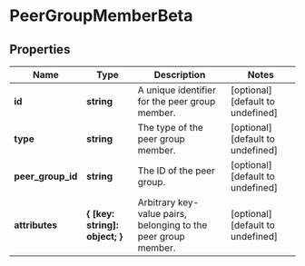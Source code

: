 # PeerGroupMemberBeta

## Properties

Name | Type | Description | Notes
------------ | ------------- | ------------- | -------------
**id** | **string** | A unique identifier for the peer group member. | [optional] [default to undefined]
**type** | **string** | The type of the peer group member. | [optional] [default to undefined]
**peer_group_id** | **string** | The ID of the peer group. | [optional] [default to undefined]
**attributes** | **{ [key: string]: object; }** | Arbitrary key-value pairs, belonging to the peer group member. | [optional] [default to undefined]

